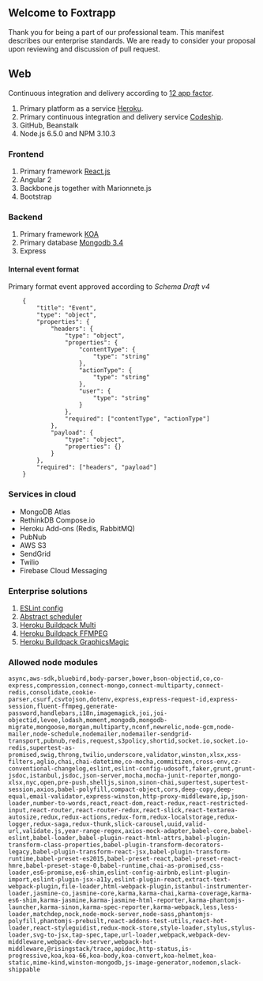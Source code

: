 ## Welcome to Foxtrapp

Thank you for being a part of our professional team. This manifest describes our enterprise standards.
We are ready to consider your proposal upon reviewing and discussion of pull request.

## Web

Continuous integration and delivery according to [12 app factor](https://12factor.net).

1. Primary platform as a service [Heroku](https://heroku.com).
2. Primary continuous integration and delivery service [Codeship](https://codeship.com).
3. GitHub, Beanstalk
4. Node.js 6.5.0 and NPM 3.10.3

### Frontend

1. Primary framework [React.js](https://facebook.github.io/react/)
2. Angular 2
3. Backbone.js together with Marionnete.js
4. Bootstrap

### Backend

1. Primary framework [KOA](https://github.com/koajs/koa)
2. Primary database [Mongodb 3.4](https://www.mongodb.com/cloud/atlas)
3. Express

#### Internal event format

Primary format event approved according to *Schema Draft v4*

```
    {
        "title": "Event",
        "type": "object",
        "properties": {
            "headers": {
                "type": "object",
                "properties": {
                    "contentType": {
                        "type": "string"
                    },
                    "actionType": {
                        "type": "string"
                    },
                    "user": {
                        "type": "string"
                    }
                },
                "required": ["contentType", "actionType"]
            },
            "payload": {
                "type": "object",
                "properties": {}
            }
        },
        "required": ["headers", "payload"]
    }
```

### Services in cloud

 - MongoDB Atlas
 - RethinkDB Compose.io
 - Heroku Add-ons (Redis, RabbitMQ)
 - PubNub
 - AWS S3
 - SendGrid
 - Twilio
 - Firebase Cloud Messaging

### Enterprise solutions

 1. [ESLint config](https://github.com/oleksijfomin/eslint-config-udosoft)
 2. [Abstract scheduler](https://github.com/rhinobuccaneers/abstract-scheduler)
 3. [Heroku Buildpack Multi](https://github.com/rhinobuccaneers/heroku-buildpack-multi)
 4. [Heroku Buildpack FFMPEG](https://github.com/rhinobuccaneers/heroku-buildpack-ffmpeg)
 5. [Heroku Buildpack GraphicsMagic](https://github.com/foxtrapplimited/heroku-buildpack-graphicsmagick)

### Allowed node modules
```
async,aws-sdk,bluebird,body-parser,bower,bson-objectid,co,co-express,compression,connect-mongo,connect-multiparty,connect-redis,consolidate,cookie-parser,csurf,csvtojson,dotenv,express,express-request-id,express-session,fluent-ffmpeg,generate-password,handlebars,i18n,imagemagick,joi,joi-objectid,levee,lodash,moment,mongodb,mongodb-migrate,mongoose,morgan,multiparty,nconf,newrelic,node-gcm,node-mailer,node-schedule,nodemailer,nodemailer-sendgrid-transport,pubnub,redis,request,s3policy,shortid,socket.io,socket.io-redis,supertest-as-promised,swig,throng,twilio,underscore,validator,winston,xlsx,xss-filters,aglio,chai,chai-datetime,co-mocha,commitizen,cross-env,cz-conventional-changelog,eslint,eslint-config-udosoft,faker,grunt,grunt-jsdoc,istanbul,jsdoc,json-server,mocha,mocha-junit-reporter,mongo-xlsx,nyc,open,pre-push,shelljs,sinon,sinon-chai,supertest,supertest-session,axios,babel-polyfill,compact-object,cors,deep-copy,deep-equal,email-validator,express-winston,http-proxy-middleware,ip,json-loader,number-to-words,react,react-dom,react-redux,react-restricted-input,react-router,react-router-redux,react-slick,react-textarea-autosize,redux,redux-actions,redux-form,redux-localstorage,redux-logger,redux-saga,redux-thunk,slick-carousel,uuid,valid-url,validate.js,year-range-regex,axios-mock-adapter,babel-core,babel-eslint,babel-loader,babel-plugin-react-html-attrs,babel-plugin-transform-class-properties,babel-plugin-transform-decorators-legacy,babel-plugin-transform-react-jsx,babel-plugin-transform-runtime,babel-preset-es2015,babel-preset-react,babel-preset-react-hmre,babel-preset-stage-0,babel-runtime,chai-as-promised,css-loader,es6-promise,es6-shim,eslint-config-airbnb,eslint-plugin-import,eslint-plugin-jsx-a11y,eslint-plugin-react,extract-text-webpack-plugin,file-loader,html-webpack-plugin,istanbul-instrumenter-loader,jasmine-co,jasmine-core,karma,karma-chai,karma-coverage,karma-es6-shim,karma-jasmine,karma-jasmine-html-reporter,karma-phantomjs-launcher,karma-sinon,karma-spec-reporter,karma-webpack,less,less-loader,matchdep,nock,node-mock-server,node-sass,phantomjs-polyfill,phantomjs-prebuilt,react-addons-test-utils,react-hot-loader,react-styleguidist,redux-mock-store,style-loader,stylus,stylus-loader,svg-to-jsx,tap-spec,tape,url-loader,webpack,webpack-dev-middleware,webpack-dev-server,webpack-hot-middleware,@risingstack/trace,apidoc,http-status,is-progressive,koa,koa-66,koa-body,koa-convert,koa-helmet,koa-static,mime-kind,winston-mongodb,js-image-generator,nodemon,slack-shippable
```
